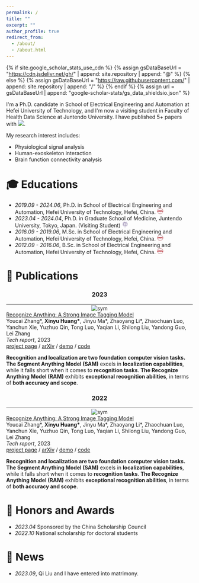 ```yaml
---
permalink: /
title: ""
excerpt: ""
author_profile: true
redirect_from: 
  - /about/
  - /about.html
---
```


{% if site.google_scholar_stats_use_cdn %}
{% assign gsDataBaseUrl = "https://cdn.jsdelivr.net/gh/" | append: site.repository | append: "@" %}
{% else %}
{% assign gsDataBaseUrl = "https://raw.githubusercontent.com/" | append: site.repository | append: "/" %}
{% endif %}
{% assign url = gsDataBaseUrl | append: "google-scholar-stats/gs_data_shieldsio.json" %}

<span class='anchor' id='about-me'></span>

I'm a Ph.D. candidate in School of Electrical Engineering and Automation at Hefei University of Technology, and I'm now a visiting student in Faculty of Health Data Science at Juntendo University. I have published 5+ papers with 
 <a href='https://scholar.google.com/citations?user=WMkMTb4AAAAJ'><img src="https://img.shields.io/endpoint?url={{ url | url_encode }}&logo=Google%20Scholar&labelColor=f6f6f6&color=9cf&style=flat&label=citations"></a>.

My research interest includes: 
- Physiological signal analysis
- Human-exoskeleton interaction
- Brain function connectivity analysis


# 🎓 Educations 
- *2019.09 - 2024.06*, Ph.D. in School of Electrical Engineering and Automation, Hefei University of Technology, Hefei, China. <a href="https://en.hfut.edu.cn/"><img class="svg" src="/images/hfut.png" width="16pt"></a> 
- *2023.04 - 2024.04*, Ph.D. in Graduate School of Medicine, Juntendo University, Tokyo, Japan. (Visiting Student) <a href="https://en.juntendo.ac.jp/"><img class="svg" src="/images/juntendo.png" width="16pt"></a> 
- *2016.09 - 2019.06*, M.Sc. in School of Electrical Engineering and Automation, Hefei University of Technology, Hefei, China. <a href="https://en.hfut.edu.cn/"><img class="svg" src="/images/hfut.png" width="16pt"></a> 
- *2012.09 - 2016.06*, B.Sc. in School of Electrical Engineering and Automation, Hefei University of Technology, Hefei, China. <a href="https://en.hfut.edu.cn/"><img class="svg" src="/images/hfut.png" width="16pt"></a> 


# 📝 Publications 
<h3 align="center">2023</h3>
<div style="border-bottom: 1px solid #000; margin: 0px 0;"></div>

<div class='paper-box'>
    <div class='paper-box-image' style="text-align:center;">
        <img src='images/sensors2022.svg' alt="sym" style="width:200px;height:150px;margin:auto;vertical-align:middle">
    </div>
    <div class='paper-box-text'>
        <a href="https://recognize-anything.github.io/">
            <papertitle> Recognize Anything: A Strong Image Tagging Model </papertitle>
        </a>
        <br>
        Youcai Zhang*, <strong>Xinyu Huang*</strong>, Jinyu Ma*, Zhaoyang Li*, Zhaochuan Luo, Yanchun Xie, Yuzhuo Qin, Tong Luo, Yaqian Li, Shilong Liu, Yandong Guo, Lei Zhang
        <br>
        <em>Tech report</em>, 2023
        <br>
        <a href="https://recognize-anything.github.io/">project page</a> /
        <a href="https://arxiv.org/abs/2306.03514">arXiv</a> /
        <a href="https://huggingface.co/spaces/xinyu1205/Tag2Text">demo</a> /
        <a href="https://github.com/xinyu1205/Recognize_Anything-Tag2Text">code</a>
        <p></p>
        <p><strong>Recognition and localization are two foundation computer vision tasks.</strong> <strong>The Segment Anything Model (SAM)</strong> excels in <strong>localization capabilities</strong>, while it falls short when it comes to <strong>recognition tasks</strong>. <strong>The Recognize Anything Model (RAM)</strong> exhibits <strong>exceptional recognition abilities</strong>, in terms of <strong>both accuracy and scope</strong>.</p>
    </div>
</div>


<h3 align="center">2022</h3>
<div style="border-bottom: 1px solid #000; margin: 0px 0;"></div>

<div class='paper-box'>
    <div class='paper-box-image' style="text-align:center;">
        <img src='images/sensors2022.svg' alt="sym" style="width:300px;height:200px;margin:auto;vertical-align:middle">
    </div>
    <div class='paper-box-text'>
        <a href="https://recognize-anything.github.io/">
            <papertitle> Recognize Anything: A Strong Image Tagging Model </papertitle>
        </a>
        <br>
        Youcai Zhang*, <strong>Xinyu Huang*</strong>, Jinyu Ma*, Zhaoyang Li*, Zhaochuan Luo, Yanchun Xie, Yuzhuo Qin, Tong Luo, Yaqian Li, Shilong Liu, Yandong Guo, Lei Zhang
        <br>
        <em>Tech report</em>, 2023
        <br>
        <a href="https://recognize-anything.github.io/">project page</a> /
        <a href="https://arxiv.org/abs/2306.03514">arXiv</a> /
        <a href="https://huggingface.co/spaces/xinyu1205/Tag2Text">demo</a> /
        <a href="https://github.com/xinyu1205/Recognize_Anything-Tag2Text">code</a>
        <p></p>
        <p><strong>Recognition and localization are two foundation computer vision tasks.</strong> <strong>The Segment Anything Model (SAM)</strong> excels in <strong>localization capabilities</strong>, while it falls short when it comes to <strong>recognition tasks</strong>. <strong>The Recognize Anything Model (RAM)</strong> exhibits <strong>exceptional recognition abilities</strong>, in terms of <strong>both accuracy and scope</strong>.</p>
    </div>
</div>


# 🏅 Honors and Awards
- *2023.04* Sponsored by the China Scholarship Council
- *2022.10* National scholarship for doctoral students


# 💬 News
- *2023.09*, Qi Liu and I have entered into matrimony.



  
